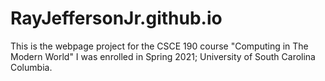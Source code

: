 # RayJeffersonJr.github.io
This is the webpage project for the CSCE 190 course "Computing in The Modern World" I was enrolled in Spring 2021; University of South Carolina Columbia.
